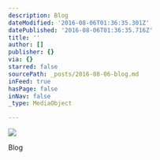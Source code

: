```yaml
---
description: Blog
dateModified: '2016-08-06T01:36:35.301Z'
datePublished: '2016-08-06T01:36:35.716Z'
title: ''
author: []
publisher: {}
via: {}
starred: false
sourcePath: _posts/2016-08-06-blog.md
inFeed: true
hasPage: false
inNav: false
_type: MediaObject

---
```

![](https://the-grid-user-content.s3-us-west-2.amazonaws.com/5d4cf861-5d24-49c2-9051-23a1f14c8457.jpg)

Blog